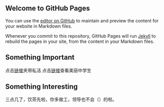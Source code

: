 ## Welcome to GitHub Pages

You can use the [editor on GitHub](https://github.com/Adentent/Adentent.github.io/edit/main/README.md) to maintain and preview the content for your website in Markdown files.

Whenever you commit to this repository, GitHub Pages will run [Jekyll](https://jekyllrb.com/) to rebuild the pages in your site, from the content in your Markdown files.

## Something Important

点击[链接](https://adentent.github.io/HEAD.html)夹带私活
点击[链接](https://adentent.github.io/ZhangQihang.html)查看美丽中学生

## Something Interesting

三点几了，饮茶先啦，你多做工，领导也不会（）的啦。
